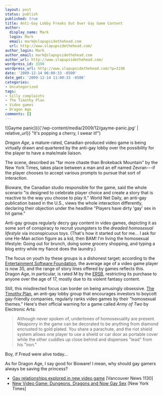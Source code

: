 ```yaml
---
layout: post
status: publish
published: true
title: Anti-Gay Lobby Freaks Out Over Gay Game Content
author:
  display_name: Mark
  login: Mark
  email: mark@slapupsidethehead.com
  url: http://www.slapupsidethehead.com/
author_login: Mark
author_email: mark@slapupsidethehead.com
author_url: http://www.slapupsidethehead.com/
wordpress_id: 3198
wordpress_url: http://www.slapupsidethehead.com/?p=3198
date: '2009-12-14 06:00:33 -0500'
date_gmt: '2009-12-14 11:00:33 -0500'
categories:
- Uncategorized
tags:
- Silly complaints
- The Timothy Plan
- Video games
- Dragon Age
comments: []
---
```

![Gayme panic]({{'/wp-content/media/2009/12/gayme-panic.jpg' | relative_url}} "It's popping a cherry, I swear it!")

_Dragon Age_, a mature-rated, Canadian-produced video game is being virtually drawn and quartered by the anti-gay lobby over the possibility for the player to have a male/male liaison.

The scene, described as "far more chaste than Brokeback Mountain" by the New York Times, takes place between a man and an elf named Zevran---if the player chooses to accept various prompts to pursue that sort of interaction.

Bioware, the Canadian studio responsible for the game, said the whole scenario "is designed to celebrate player choice and create a story that is reactive to the way you choose to play it." World Net Daily, an anti-gay publication based in the U.S., views the whole interaction differently, declaring their objection under the headline "Players have dirty 'gay' sex in hit game."

Anti-gay groups regularly decry gay content in video games, depicting it as some sort of conspiracy to recruit youngsters to the _dreaded homosexual lifestyle_ via inconspicuous toys. (That's how it started out for me... I ask for one He-Man action figure as a kid, then BAM! I'm living the homosexual lifestyle: Going out for brunch, doing some grocery shopping, and typing a blog entry while my fiancé does the laundry.)

The focus on youth by these groups is a dishonest target; according to the [Entertainment Software Foundation](http://www.theesa.com/facts/index.asp "Wouldn't a music player and other non-game stuff count as entertainment software too?"), the average age of a video game player is now 35, and the range of story lines offered by games reflects this. Dragon Age, in particular, is rated M by the [ERSB](http://www.esrb.org/index-js.jsp "The fine guys that make your parents say "), restricting its purchase to anyone over the age of 17, mostly due to its violent fantasy content.

Still, this misdirected focus can border on being amusingly obsessive. [The Timothy Plan](http://en.wikipedia.org/wiki/The_Timothy_Plan "Obsessive much?"), an anti-gay lobby group that encourages investors to boycott gay-friendly companies, regularly ranks video games by their "homosexual themes." Here's their official warning for a game called _Army of Two_ by Electronic Arts:

> Although never spoken of, undertones of homosexuality are present. Weaponry in the game can be decorated to be anything from diamond encrusted to gold plated. You share a parachute, and the riot shield system allows one player to use a shield or car door as portable cover while the other cuddles up close behind and dispenses "lead" from his "iron."

Boy, if Freud were alive today...

As for Dragon Age, I say good for Bioware! I mean, why should gay gamers always be saving the princess?

- [Gay relationships explored in new video game](http://www.news1130.com/news/local/more.jsp?content=20091204_114411_9632) [Vancouver News 1130]
- [New Video Game: Dungeons, Dragons and Now Gay Sex](http://www.nytimes.com/2009/12/05/arts/television/05dragon.html) [New York Times]
